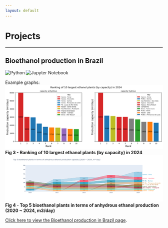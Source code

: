 ```yaml
---
layout: default
---
```


# Projects

---

## Bioethanol production in Brazil  
![Python](https://img.shields.io/badge/python-2D4E71?style=for-the-badge&logo=python&logoColor=white) 
![Jupyter Notebook](https://img.shields.io/badge/jupyter-%23777778.svg?style=for-the-badge&logo=jupyter&logoColor=white) 

Example graphs:
<img src="https://github.com/paulanaomi/ethanol_data_Brazil_ANP/blob/master/figs/ranking_largest_ethanol_plants_2024.png?raw=true"/> **Fig 3 - Ranking of 10 largest ethanol plants (by capacity) in 2024**
<img src ="https://github.com/paulanaomi/ethanol_data_Brazil_ANP/blob/master/figs/ribbon_top_5_anhydrous_2020-2024.png?raw=true" /> **Fig 4 - Top 5 bioethanol plants in terms of anhydrous ethanol production (2020 ~ 2024, m3/day)**

[Click here to view the Bioethanol production in Brazil page](./2025-01-08-bioethanol-production-in-Brazil.html).
